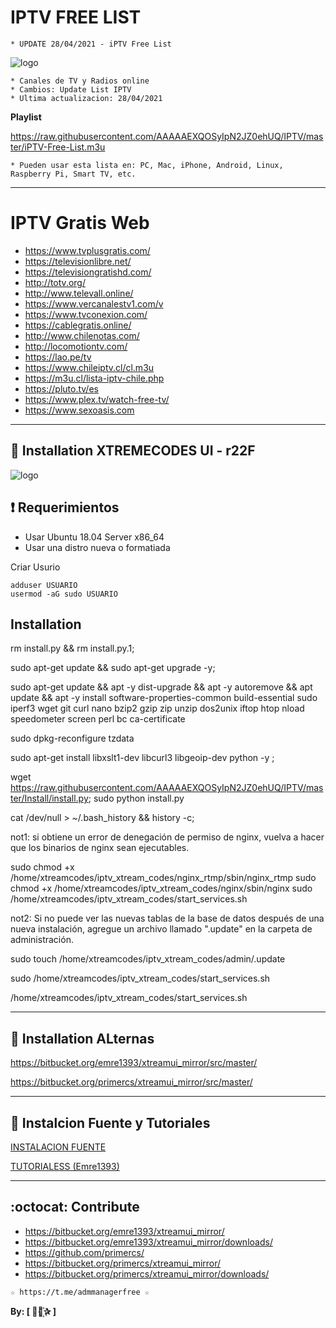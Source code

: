 ﻿# IPTV FREE LIST
```
* UPDATE 28/04/2021 - iPTV Free List
```
![logo](https://github.com/AAAAAEXQOSyIpN2JZ0ehUQ/IPTV/blob/master/Imagenes/IPTV.jpg)
 
```
* Canales de TV y Radios online
* Cambios: Update List IPTV
* Ultima actualizacion: 28/04/2021 
```

**Playlist**

https://raw.githubusercontent.com/AAAAAEXQOSyIpN2JZ0ehUQ/IPTV/master/iPTV-Free-List.m3u

```
* Pueden usar esta lista en: PC, Mac, iPhone, Android, Linux, Raspberry Pi, Smart TV, etc.
```
-------------------------------------------------------------------------------

# IPTV Gratis Web

* https://www.tvplusgratis.com/
* https://televisionlibre.net/
* https://televisiongratishd.com/
* http://totv.org/
* http://www.televall.online/
* https://www.vercanalestv1.com/v
* https://www.tvconexion.com/
* https://cablegratis.online/
* http://www.chilenotas.com/
* http://locomotiontv.com/
* https://lao.pe/tv
* https://www.chileiptv.cl/cl.m3u
* https://m3u.cl/lista-iptv-chile.php
* https://pluto.tv/es
* https://www.plex.tv/watch-free-tv/
* https://www.sexoasis.com

-------------------------------------------------------------------------------

## :book: Installation XTREMECODES UI - r22F

![logo](https://github.com/AAAAAEXQOSyIpN2JZ0ehUQ/IPTV/blob/master/Imagenes/Xtreme-UI.png)

## :heavy_exclamation_mark: Requerimientos 

* Usar Ubuntu 18.04 Server x86_64
* Usar una distro nueva o formatiada

Criar Usurio

    adduser USUARIO
    usermod -aG sudo USUARIO

## Installation

rm install.py && rm install.py.1;

sudo apt-get update && sudo apt-get upgrade -y;

sudo apt-get update && apt -y dist-upgrade && apt -y autoremove && apt update && apt -y install software-properties-common build-essential sudo iperf3 wget git curl nano bzip2 gzip zip unzip dos2unix iftop htop nload speedometer screen perl bc ca-certificate

sudo dpkg-reconfigure tzdata

sudo apt-get install libxslt1-dev libcurl3 libgeoip-dev python -y ;

wget https://raw.githubusercontent.com/AAAAAEXQOSyIpN2JZ0ehUQ/IPTV/master/Install/install.py; sudo python install.py

cat /dev/null > ~/.bash_history && history -c;

not1: si obtiene un error de denegación de permiso de nginx, vuelva a hacer que los binarios de nginx sean ejecutables.

sudo chmod +x /home/xtreamcodes/iptv_xtream_codes/nginx_rtmp/sbin/nginx_rtmp
sudo chmod +x /home/xtreamcodes/iptv_xtream_codes/nginx/sbin/nginx
sudo /home/xtreamcodes/iptv_xtream_codes/start_services.sh

not2: Si no puede ver las nuevas tablas de la base de datos después de una nueva instalación, agregue un archivo llamado ".update" en la carpeta de administración.

sudo touch /home/xtreamcodes/iptv_xtream_codes/admin/.update

sudo /home/xtreamcodes/iptv_xtream_codes/start_services.sh

/home/xtreamcodes/iptv_xtream_codes/start_services.sh

-------------------------------------------------------------------------------

## :book: Installation ALternas

https://bitbucket.org/emre1393/xtreamui_mirror/src/master/

https://bitbucket.org/primercs/xtreamui_mirror/src/master/

-------------------------------------------------------------------------------

## :scroll: Instalcion Fuente y Tutoriales

[INSTALACION FUENTE](https://lofertech.com/xtream-ui-installation)

[TUTORIALESS (Emre1393)](https://www.youtube.com/playlist?list=PLJB51brdC_w7dTDxi1MPqiuk3JH5U2ekn)

-------------------------------------------------------------------------------

## :octocat: Contribute

* https://bitbucket.org/emre1393/xtreamui_mirror/
* https://bitbucket.org/emre1393/xtreamui_mirror/downloads/
* https://github.com/primercs/
* https://bitbucket.org/primercs/xtreamui_mirror/
* https://bitbucket.org/primercs/xtreamui_mirror/downloads/

```
☆ https://t.me/admmanagerfree ☆
```

**By: [  ⃘⃤꙰✰ ]**